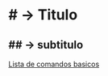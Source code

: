 #  # -> Titulo
## ## -> subtitulo


[Lista de comandos basicos](https://www.markdownguide.org/cheat-sheet/)
